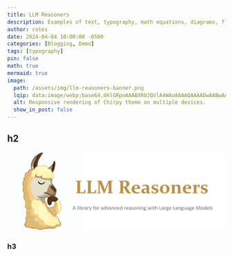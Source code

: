 ```yaml
---
title: LLM Reasoners
description: Examples of text, typography, math equations, diagrams, flowcharts, pictures, videos, and more.
author: cotes
date: 2024-04-04 10:00:00 -0500
categories: [Blogging, Demo]
tags: [typography]
pin: false
math: true
mermaid: true
image:
  path: /assets/img/llm-reasoners-banner.png
  lqip: data:image/webp;base64,UklGRpoAAABXRUJQVlA4WAoAAAAQAAAADwAABwAAQUxQSDIAAAARL0AmbZurmr57yyIiqE8oiG0bejIYEQTgqiDA9vqnsUSI6H+oAERp2HZ65qP/VIAWAFZQOCBCAAAA8AEAnQEqEAAIAAVAfCWkAALp8sF8rgRgAP7o9FDvMCkMde9PK7euH5M1m6VWoDXf2FkP3BqV0ZYbO6NA/VFIAAAA
  alt: Responsive rendering of Chirpy theme on multiple devices.
  show_in_post: false
---
```


## h2
![LLM Reasoners](/assets/img/llm-reasoners-banner.png)

### h3
